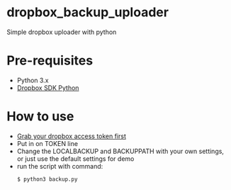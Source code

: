 # dropbox_backup_uploader

Simple dropbox uploader with python

# Pre-requisites

* Python 3.x
* [Dropbox SDK Python](https://github.com/dropbox/dropbox-sdk-python)

# How to use
* [Grab your dropbox access token first](https://blogs.dropbox.com/developers/2014/05/generate-an-access-token-for-your-own-account/)
* Put in on TOKEN line
* Change the LOCALBACKUP and BACKUPPATH with your own settings, or just use the default settings for demo
* run the script with command:
  ```
  $ python3 backup.py
  ```
